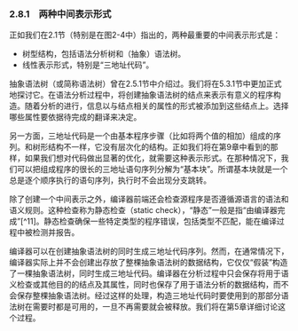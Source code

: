 ### 2.8.1　两种中间表示形式

正如我们在2.1节（特别是在图2-4中）指出的，两种最重要的中间表示形式是：

- 树型结构，包括语法分析树和（抽象）语法树。
- 线性表示形式，特别是“三地址代码”。

抽象语法树（或简称语法树）曾在2.5.1节中介绍过。我们将在5.3.1节中更加正式地探讨它。在语法分析过程中，将创建抽象语法树的结点来表示有意义的程序构造。随着分析的进行，信息以与结点相关的属性的形式被添加到这些结点上。选择哪些属性要依据待完成的翻译来决定。

另一方面，三地址代码是一个由基本程序步骤（比如将两个值的相加）组成的序列。和树形结构不一样，它没有层次化的结构。正如我们将在第9章中看到的那样，如果我们想对代码做出显著的优化，就需要这种表示形式。在那种情况下，我们可以把组成程序的很长的三地址语句序列分解为“基本块”。所谓基本块就是一个总是逐个顺序执行的语句序列，执行时不会出现分支跳转。

除了创建一个中间表示之外，编译器前端还会检查源程序是否遵循源语言的语法和语义规则。这种检查称为静态检查（static check），“静态”一般是指“由编译器完成”[^11]。静态检查确保一些特定类型的程序错误，包括类型不匹配，能在编译过程中被检测并报告。

编译器可以在创建抽象语法树的同时生成三地址代码序列。然而，在通常情况下，编译器实际上并不会创建出存放了整棵抽象语法树的数据结构，它仅仅“假装”构造了一棵抽象语法树，同时生成三地址代码。编译器在分析过程中只会保存将用于语义检查或其他目的的结点及其属性，同时也保存了用于语法分析的数据结构，而不会保存整棵抽象语法树。经过这样的处理，构造三地址代码时要使用到的那部分语法树在需要时都是可用的，一旦不再需要就会被释放。我们将在第5章详细讨论这个过程。